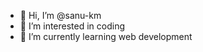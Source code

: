 - 👋 Hi, I’m @sanu-km
- 👀 I’m interested in coding
- 🌱 I’m currently learning web development


<!---
sanu-km/sanu-km is a ✨ special ✨ repository because its `README.md` (this file) appears on your GitHub profile.
You can click the Preview link to take a look at your changes.
--->
